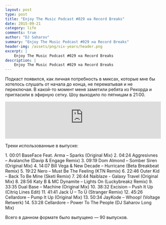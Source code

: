```yaml
---
layout: post
type: post
title: "Enjoy The Music Podcast #029 на Record Breaks"
date: 2015-09-21
category: life
comments: true
author: "DJ Saharov"
summary: "Enjoy The Music Podcast #029 на Record Breaks"
header-img: /assets/png/six-years/header.png
excerpt: |
    Enjoy The Music Podcast #029 на Record Breaks
description: |
    Enjoy The Music Podcast #029 на Record Breaks
---
```


<p>
<span class="firstcharacter">П</span>одкаст появился, как личная потребность в миксах, которые мне бы хотелось слушать от начала до конца, не перематывая и не переключая. В какой-то момент меня заметили ребята из Рекорда и пригласили в эфирную сетку. Шоу выходило по пятницам в 21:00.
</p>

<iframe width="100%" height="120" src="https://player-widget.mixcloud.com/widget/iframe/?hide_cover=1&feed=%2Fdjsaharovofficial%2Fenjoy-the-music-podcast-029%2F" frameborder="0" allow="encrypted-media; fullscreen; autoplay; idle-detection; speaker-selection; web-share;" ></iframe>

<p>Треки использованные в выпуске:</p>
1. 00:01 BaseFace Feat. Arma – Sparks (Original Mix)
2. 04:24 Aggresivnes – Avalanche (Davip & Engage Remix)
3. 09:19 Dom Almond – Somber Siren (Original Mix)
4. 14:07 Bill Vega & New Decade – Hurricane (Beta Breakbeat Remix)
5. 19:22 Nero – Must Be The Feeling (KTN Remix)
6. 22:46 Outer Kid – Back To Be Mine (Sketi Remix)
7. 26:44 Naiblaze - Galaxy Travel (Original Mix)
8. 28:56 Katy B & MC Dynamite – Lights On (Luckybreakz Remix)
9. 33:35 Dual Base – Machine (Original Mix)
10. 38:32 Excision – Push It Up (Citriq Lines Edit)
11. 41:41 Jack Ü – To Ü (Stranger Remix)
12. 45:26 Cellardore – Pump It Up (Original Mix)
13. 50:34 JayKode – Whoop! (Voltage Retwerk)
14. 53:28 Cellardore – Power To The People (DJ Saharov Long Mix)

<p>Всего в данном формате было выпущено &mdash; 90 выпусков.</p>